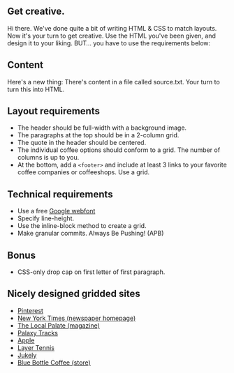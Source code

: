 ## Get creative.

Hi there. We've done quite a bit of writing HTML & CSS
to match layouts. Now it's your turn to get creative.
Use the HTML you've been given, and design it to your liking.
BUT… you have to use the requirements below:

## Content

Here's a new thing: There's content in a file called source.txt.
Your turn to turn this into HTML.

## Layout requirements

* The header should be full-width with a background image.
* The paragraphs at the top should be in a 2-column grid.
* The quote in the header should be centered.
* The individual coffee options should conform to a grid. The number of columns is up to you.
* At the bottom, add a `<footer>` and include at least 3 links to your favorite coffee companies or coffeeshops. Use a grid.

## Technical requirements

* Use a free [Google webfont](https://www.google.com/fonts)
* Specify line-height.
* Use the inline-block method to create a grid.
* Make granular commits. Always Be Pushing! (APB)

## Bonus

* CSS-only drop cap on first letter of first paragraph.

## Nicely designed gridded sites

* [Pinterest](http://www.pinterest.com/)
* [New York Times (newspaper homepage)](http://www.nytimes.com/)
* [The Local Palate (magazine)](http://thelocalpalate.com/)
* [Palaxy Tracks](https://www.palaxytracks.com/)
* [Apple](http://www.apple.com/)
* [Layer Tennis](http://www.layertennis.com/seasons)
* [Jukely](http://www.jukely.com)
* [Blue Bottle Coffee (store)](https://bluebottlecoffee.com/store/coffee)
